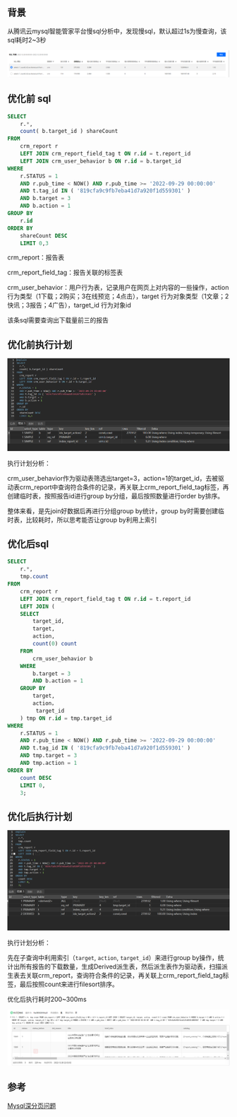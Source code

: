 ## 背景

从腾讯云mysql智能管家平台慢sql分析中，发现慢sql，默认超过1s为慢查询，该sql耗时2~3秒

<img src="../images/mysql_20221228211049.png"  />



## 优化前 sql

```sql
SELECT
	r.*,
	count( b.target_id ) shareCount 
FROM
	crm_report r
	LEFT JOIN crm_report_field_tag t ON r.id = t.report_id
	LEFT JOIN crm_user_behavior b ON r.id = b.target_id 
WHERE
	r.STATUS = 1 
	AND r.pub_time < NOW() AND r.pub_time >= '2022-09-29 00:00:00' 
	AND t.tag_id IN ( '819cfa9c9fb7eba41d7a920f1d559301' ) 
	AND b.target = 3 
	AND b.action = 1 
GROUP BY
	r.id 
ORDER BY
	shareCount DESC 
	LIMIT 0,3
```

crm_report：报告表

crm_report_field_tag：报告关联的标签表

crm_user_behavior：用户行为表，记录用户在网页上对内容的一些操作，action 行为类型（1下载；2购买；3在线预览；4点击），target 行为对象类型（1文章；2快讯；3报告；4广告），target_id 行为对象id

该条sql需要查询出下载量前三的报告

## 优化前执行计划

![](../images/mysql_20221228212446.png)

执行计划分析：

crm_user_behavior作为驱动表筛选出target=3，action=1的target_id，去被驱动表crm_report中查询符合条件的记录，再关联上crm_report_field_tag标签，再创建临时表，按照报告id进行group by分组，最后按照数量进行order by排序。

整体来看，是先join好数据后再进行分组group by统计，group by时需要创建临时表，比较耗时，所以思考能否让group by利用上索引

## 优化后sql

```sql
SELECT
	r.*,
	tmp.count 
FROM
	crm_report r
	LEFT JOIN crm_report_field_tag t ON r.id = t.report_id
	LEFT JOIN (
	SELECT
		target_id,
		target,
		action,
		count(0) count 
	FROM
		crm_user_behavior b 
	WHERE
		b.target = 3 
		AND b.action = 1 
	GROUP BY
		target,
		action，
         target_id
	) tmp ON r.id = tmp.target_id 
WHERE
	r.STATUS = 1 
	AND r.pub_time < NOW() AND r.pub_time >= '2022-09-29 00:00:00' 
	AND t.tag_id IN ( '819cfa9c9fb7eba41d7a920f1d559301' ) 
	AND tmp.target = 3 
	AND tmp.action = 1 
ORDER BY
	count DESC 
	LIMIT 0,
	3;
```

## 优化后执行计划

![](../images/mysql_20221228213715.png)

执行计划分析：

先在子查询中利用索引（`target`, `action`, `target_id`）来进行group by操作，统计出所有报告的下载数量，生成Derived派生表，然后派生表作为驱动表，扫描派生表去关联crm_report，查询符合条件的记录，再关联上crm_report_field_tag标签，最后按照count来进行filesort排序。

优化后执行耗时200~300ms

![](../images/mysql_20221228220311.png)



## 参考

[Mysql深分页问题](https://mp.weixin.qq.com/s?__biz=Mzg3NzU5NTIwNg==&mid=2247495139&idx=1&sn=9dd98a8e09af48440cc5f01d3aafd87e&chksm=cf2232caf855bbdc4ea538550ecde6c575c91a1d1b1c42f3bc6091c715dde1a4a5e90d3f7ce2&token=1627163936&lang=zh_CN&scene=21#wechat_redirect)